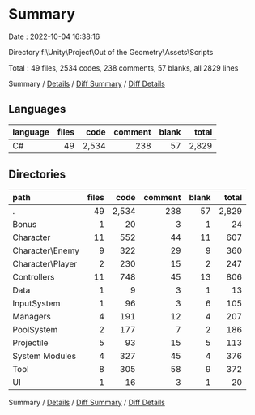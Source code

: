 # Summary

Date : 2022-10-04 16:38:16

Directory f:\\Unity\\Project\\Out of the Geometry\\Assets\\Scripts

Total : 49 files,  2534 codes, 238 comments, 57 blanks, all 2829 lines

Summary / [Details](details.md) / [Diff Summary](diff.md) / [Diff Details](diff-details.md)

## Languages
| language | files | code | comment | blank | total |
| :--- | ---: | ---: | ---: | ---: | ---: |
| C# | 49 | 2,534 | 238 | 57 | 2,829 |

## Directories
| path | files | code | comment | blank | total |
| :--- | ---: | ---: | ---: | ---: | ---: |
| . | 49 | 2,534 | 238 | 57 | 2,829 |
| Bonus | 1 | 20 | 3 | 1 | 24 |
| Character | 11 | 552 | 44 | 11 | 607 |
| Character\\Enemy | 9 | 322 | 29 | 9 | 360 |
| Character\\Player | 2 | 230 | 15 | 2 | 247 |
| Controllers | 11 | 748 | 45 | 13 | 806 |
| Data | 1 | 9 | 3 | 1 | 13 |
| InputSystem | 1 | 96 | 3 | 6 | 105 |
| Managers | 4 | 191 | 12 | 4 | 207 |
| PoolSystem | 2 | 177 | 7 | 2 | 186 |
| Projectile | 5 | 93 | 15 | 5 | 113 |
| System Modules | 4 | 327 | 45 | 4 | 376 |
| Tool | 8 | 305 | 58 | 9 | 372 |
| UI | 1 | 16 | 3 | 1 | 20 |

Summary / [Details](details.md) / [Diff Summary](diff.md) / [Diff Details](diff-details.md)